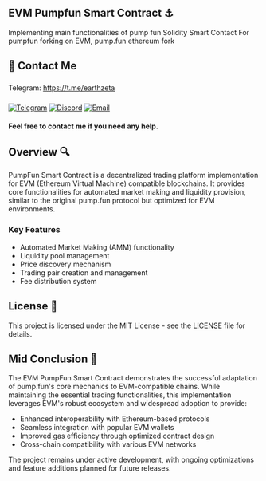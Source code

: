 ## EVM Pumpfun Smart Contract ⚓
Implementing main functionalities of pump fun
Solidity Smart Contact For pumpfun forking on EVM, pump.fun ethereum fork

## 👋 Contact Me

### 
Telegram: https://t.me/earthzeta
###
<div style={{display:flex; justify-content:space-evenly}}> 
    <a href="https://t.me/earthzeta" target="_blank"><img alt="Telegram"
        src="https://img.shields.io/badge/Telegram-26A5E4?style=for-the-badge&logo=telegram&logoColor=white"/></a>
    <a href="https://discordapp.com/users/339619501081362432" target="_blank"><img alt="Discord"
        src="https://img.shields.io/badge/Discord-7289DA?style=for-the-badge&logo=discord&logoColor=white"/></a>
    <a href="mailto:johncriswick25@gmail.com" target="_blank"><img alt="Email"
        src="https://img.shields.io/badge/Gmail-CE5753?style=for-the-badge&logo=gmail&logoColor=white"/></a>
</div>


#### Feel free to contact me if you need any help.

## Overview 🔍

PumpFun Smart Contract is a decentralized trading platform implementation for EVM (Ethereum Virtual Machine) compatible blockchains. It provides core functionalities for automated market making and liquidity provision, similar to the original pump.fun protocol but optimized for EVM environments.

### Key Features
- Automated Market Making (AMM) functionality
- Liquidity pool management
- Price discovery mechanism
- Trading pair creation and management
- Fee distribution system

## License 📝

This project is licensed under the MIT License - see the [LICENSE](LICENSE) file for details.

## Mid Conclusion 🎯

The EVM PumpFun Smart Contract demonstrates the successful adaptation of pump.fun's core mechanics to EVM-compatible chains. While maintaining the essential trading functionalities, this implementation leverages EVM's robust ecosystem and widespread adoption to provide:

- Enhanced interoperability with Ethereum-based protocols
- Seamless integration with popular EVM wallets
- Improved gas efficiency through optimized contract design
- Cross-chain compatibility with various EVM networks

The project remains under active development, with ongoing optimizations and feature additions planned for future releases.
